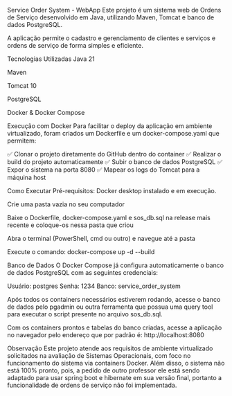 Service Order System - WebApp
Este projeto é um sistema web de Ordens de Serviço desenvolvido em Java, utilizando Maven, Tomcat e banco de dados PostgreSQL.

A aplicação permite o cadastro e gerenciamento de clientes e serviços e ordens de serviço de forma simples e eficiente.

Tecnologias Utilizadas
Java 21

Maven

Tomcat 10

PostgreSQL

Docker & Docker Compose

Execução com Docker
Para facilitar o deploy da aplicação em ambiente virtualizado, foram criados um Dockerfile e um docker-compose.yaml que permitem:

✅ Clonar o projeto diretamente do GitHub dentro do container
✅ Realizar o build do projeto automaticamente
✅ Subir o banco de dados PostgreSQL
✅ Expor o sistema na porta 8080
✅ Mapear os logs do Tomcat para a máquina host

Como Executar
Pré-requisitos: Docker desktop instalado e em execução.

Crie uma pasta vazia no seu computador

Baixe o Dockerfile, docker-compose.yaml e sos_db.sql na release mais recente e coloque-os nessa pasta que criou

Abra o terminal (PowerShell, cmd ou outro) e navegue até a pasta

Execute o comando: docker-compose up -d --build

Banco de Dados
O Docker Compose já configura automaticamente o banco de dados PostgreSQL com as seguintes credenciais:

Usuário: postgres
Senha: 1234
Banco: service_order_system

Após todos os containers necessários estiverem rodando, acesse o banco de dados pelo pgadmin ou outra ferramenta que possua uma query tool para executar o script presente no arquivo sos_db.sql.

Com os containers prontos e tabelas do banco criadas, acesse a aplicação no navegador pelo endereço que por padrão é: http://localhost:8080

Observação
Este projeto atende aos requisitos de ambiente virtualizado solicitados na avaliação de Sistemas Operacionais, com foco no funcionamento do sistema via containers Docker. Além disso, o sistema não está 100% pronto,
pois, a pedido de outro professor ele está sendo adaptado para usar spring boot e hibernate em sua versão final, portanto a funcionalidade de ordens de serviço não foi implementada.
